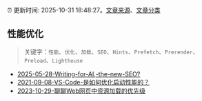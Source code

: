 :alarm_clock: 更新时间: 2025-10-31 18:48:27。[文章来源](/README.md)、[文章分类](/TAGS.md)

## 性能优化


> 关键字：`性能`、`优化`、`加载`、`SEO`、`Hints`、`Prefetch`、`Prerender`、`Preload`、`Lighthouse`



- [2025-05-28-Writing-for-AI,-the-new-SEO?](https://frontendfoc.us/issues/694) 
- [2021-09-08-VS-Code-是如何优化启动性能的？](https://fed.taobao.org/blog/taofed/do71ct/wpsf10) 
- [2023-10-29-聊聊Web网页中资源加载的优先级](https://www.zhangxinxu.com/wordpress/2023/10/img-js-preload-fetch-priority/) 
